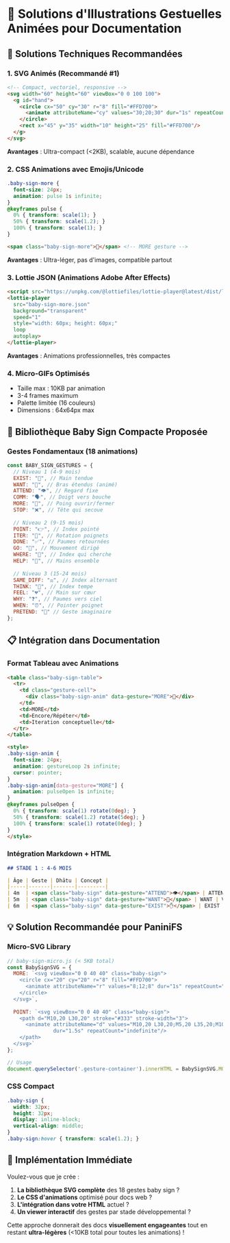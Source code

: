 # 🎯 Solutions d'Illustrations Gestuelles Animées pour Documentation

## 📱 **Solutions Techniques Recommandées**

### 1. **SVG Animés** (Recommandé #1)
```html
<!-- Compact, vectoriel, responsive -->
<svg width="60" height="60" viewBox="0 0 100 100">
  <g id="hand">
    <circle cx="50" cy="30" r="8" fill="#FFD700">
      <animate attributeName="cy" values="30;20;30" dur="1s" repeatCount="indefinite"/>
    </circle>
    <rect x="45" y="35" width="10" height="25" fill="#FFD700"/>
  </g>
</svg>
```
**Avantages** : Ultra-compact (<2KB), scalable, aucune dépendance

### 2. **CSS Animations** avec Emojis/Unicode
```css
.baby-sign-more {
  font-size: 24px;
  animation: pulse 1s infinite;
}
@keyframes pulse {
  0% { transform: scale(1); }
  50% { transform: scale(1.2); }
  100% { transform: scale(1); }
}
```
```html
<span class="baby-sign-more">🤲</span> <!-- MORE gesture -->
```
**Avantages** : Ultra-léger, pas d'images, compatible partout

### 3. **Lottie JSON** (Animations Adobe After Effects)
```html
<script src="https://unpkg.com/@lottiefiles/lottie-player@latest/dist/lottie-player.js"></script>
<lottie-player 
  src="baby-sign-more.json" 
  background="transparent" 
  speed="1" 
  style="width: 60px; height: 60px;" 
  loop 
  autoplay>
</lottie-player>
```
**Avantages** : Animations professionnelles, très compactes

### 4. **Micro-GIFs Optimisés**
- Taille max : 10KB par animation
- 3-4 frames maximum
- Palette limitée (16 couleurs)
- Dimensions : 64x64px max

## 🎨 **Bibliothèque Baby Sign Compacte Proposée**

### Gestes Fondamentaux (18 animations)
```javascript
const BABY_SIGN_GESTURES = {
  // Niveau 1 (4-9 mois)
  EXIST: "👶", // Main tendue
  WANT: "🤲", // Bras étendus (animé)
  ATTEND: "👁️", // Regard fixe
  COMM: "🗣️", // Doigt vers bouche
  MORE: "🔄", // Poing ouvrir/fermer
  STOP: "❌", // Tête qui secoue
  
  // Niveau 2 (9-15 mois)  
  POINT: "👉", // Index pointé
  ITER: "🔄", // Rotation poignets
  DONE: "✅", // Paumes retournées
  GO: "🚶", // Mouvement dirigé
  WHERE: "📍", // Index qui cherche
  HELP: "🤝", // Mains ensemble
  
  // Niveau 3 (15-24 mois)
  SAME_DIFF: "⚖️", // Index alternant
  THINK: "🧠", // Index tempe
  FEEL: "💔", // Main sur cœur
  WHY: "❓", // Paumes vers ciel
  WHEN: "⏰", // Pointer poignet
  PRETEND: "💭" // Geste imaginaire
};
```

## 📋 **Intégration dans Documentation**

### Format Tableau avec Animations
```html
<table class="baby-sign-table">
  <tr>
    <td class="gesture-cell">
      <div class="baby-sign-anim" data-gesture="MORE">🤲</div>
    </td>
    <td>MORE</td>
    <td>Encore/Répéter</td>
    <td>Iteration conceptuelle</td>
  </tr>
</table>

<style>
.baby-sign-anim {
  font-size: 24px;
  animation: gestureLoop 2s infinite;
  cursor: pointer;
}
.baby-sign-anim[data-gesture="MORE"] {
  animation: pulseOpen 1s infinite;
}
@keyframes pulseOpen {
  0% { transform: scale(1) rotate(0deg); }
  50% { transform: scale(1.2) rotate(5deg); }
  100% { transform: scale(1) rotate(0deg); }
}
</style>
```

### Intégration Markdown + HTML
```markdown
## STADE 1 : 4-6 MOIS

| Âge | Geste | Dhātu | Concept |
|-----|-------|-------|---------|
| 4m  | <span class="baby-sign" data-gesture="ATTEND">👁️</span> | ATTEND | Attention dirigée |
| 5m  | <span class="baby-sign" data-gesture="WANT">🤲</span> | WANT | Volonté primitive |
| 6m  | <span class="baby-sign" data-gesture="EXIST">✋</span> | EXIST | Préhension |
```

## 💡 **Solution Recommandée pour PaniniFS**

### Micro-SVG Library
```javascript
// baby-sign-micro.js (< 5KB total)
const BabySignSVG = {
  MORE: `<svg viewBox="0 0 40 40" class="baby-sign">
    <circle cx="20" cy="20" r="8" fill="#FFD700">
      <animate attributeName="r" values="8;12;8" dur="1s" repeatCount="indefinite"/>
    </circle>
  </svg>`,
  
  POINT: `<svg viewBox="0 0 40 40" class="baby-sign">
    <path d="M10,20 L30,20" stroke="#333" stroke-width="3">
      <animate attributeName="d" values="M10,20 L30,20;M5,20 L35,20;M10,20 L30,20" 
               dur="1.5s" repeatCount="indefinite"/>
    </path>
  </svg>`
};

// Usage
document.querySelector('.gesture-container').innerHTML = BabySignSVG.MORE;
```

### CSS Compact
```css
.baby-sign {
  width: 32px;
  height: 32px;
  display: inline-block;
  vertical-align: middle;
}
.baby-sign:hover { transform: scale(1.2); }
```

## 🚀 **Implémentation Immédiate**

Voulez-vous que je crée :
1. **La bibliothèque SVG complète** des 18 gestes baby sign ?
2. **Le CSS d'animations** optimisé pour docs web ?
3. **L'intégration dans votre HTML** actuel ?
4. **Un viewer interactif** des gestes par stade développemental ?

Cette approche donnerait des docs **visuellement engageantes** tout en restant **ultra-légères** (<10KB total pour toutes les animations) !
